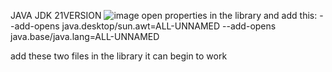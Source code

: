 JAVA JDK 21VERSION
![image](https://github.com/user-attachments/assets/f33e550e-2698-4670-813a-7f0e418283c5)
open properties in the library and add this:
--add-opens java.desktop/sun.awt=ALL-UNNAMED --add-opens java.base/java.lang=ALL-UNNAMED

add these two files in the library it can begin to work
